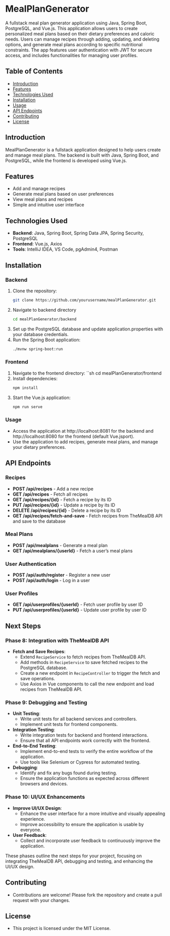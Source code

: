 # MealPlanGenerator

A fullstack meal plan generator application using Java, Spring Boot, PostgreSQL, and Vue.js. This application allows users to create personalized meal plans based on their dietary preferences and caloric needs. Users can manage recipes through adding, updating, and deleting options, and generate meal plans according to specific nutritional constraints. The app features user authentication with JWT for secure access, and includes functionalities for managing user profiles.

## Table of Contents

- [Introduction](#introduction)
- [Features](#features)
- [Technologies Used](#technologies-used)
- [Installation](#installation)
- [Usage](#usage)
- [API Endpoints](#api-endpoints)
- [Contributing](#contributing)
- [License](#license)

## Introduction

MealPlanGenerator is a fullstack application designed to help users create and manage meal plans. The backend is built with Java, Spring Boot, and PostgreSQL, while the frontend is developed using Vue.js.

## Features

- Add and manage recipes
- Generate meal plans based on user preferences
- View meal plans and recipes
- Simple and intuitive user interface

## Technologies Used

- **Backend**: Java, Spring Boot, Spring Data JPA, Spring Security, PostgreSQL
- **Frontend**: Vue.js, Axios
- **Tools**: IntelliJ IDEA, VS Code, pgAdmin4, Postman

## Installation

### Backend

1. Clone the repository:
   ```sh
   git clone https://github.com/yourusername/mealPlanGenerator.git
2. Navigate to backend directory
   ```sh
   cd mealPlanGenerator/backend
3. Set up the PostgreSQL database and update application.properties with your database credentials.
4. Run the Spring Boot application:
   ```sh
   ./mvnw spring-boot:run

### Frontend

1. Navigate to the frontend directory:
   ``sh
   cd mealPlanGenerator/frontend
2. Install dependencies:
   ```sh
   npm install
3. Start the Vue.js application:
   ```sh
   npm run serve

### Usage

- Access the application at http://localhost:8081 for the backend and http://localhost:8080 for the frontend (default Vue.jsport).
- Use the application to add recipes, generate meal plans, and manage your dietary preferences.

## API Endpoints

### Recipes
- **POST /api/recipes** - Add a new recipe
- **GET /api/recipes** - Fetch all recipes
- **GET /api/recipes/{id}** - Fetch a recipe by its ID
- **PUT /api/recipes/{id}** - Update a recipe by its ID
- **DELETE /api/recipes/{id}** - Delete a recipe by its ID
- **GET /api/recipes/fetch-and-save** - Fetch recipes from TheMealDB API and save to the database

### Meal Plans
- **POST /api/mealplans** - Generate a meal plan
- **GET /api/mealplans/{userId}** - Fetch a user’s meal plans

### User Authentication
- **POST /api/auth/register** - Register a new user
- **POST /api/auth/login** - Log in a user

### User Profiles
- **GET /api/userprofiles/{userId}** - Fetch user profile by user ID
- **PUT /api/userprofiles/{userId}** - Update user profile by user ID

## Next Steps

### Phase 8: Integration with TheMealDB API
- **Fetch and Save Recipes**:
  - Extend `RecipeService` to fetch recipes from TheMealDB API.
  - Add methods in `RecipeService` to save fetched recipes to the PostgreSQL database.
  - Create a new endpoint in `RecipeController` to trigger the fetch and save operations.
  - Use Axios in Vue components to call the new endpoint and load recipes from TheMealDB API.

### Phase 9: Debugging and Testing
- **Unit Testing**:
  - Write unit tests for all backend services and controllers.
  - Implement unit tests for frontend components.
- **Integration Testing**:
  - Write integration tests for backend and frontend interactions.
  - Ensure that all API endpoints work correctly with the frontend.
- **End-to-End Testing**:
  - Implement end-to-end tests to verify the entire workflow of the application.
  - Use tools like Selenium or Cypress for automated testing.
- **Debugging**:
  - Identify and fix any bugs found during testing.
  - Ensure the application functions as expected across different browsers and devices.

### Phase 10: UI/UX Enhancements
- **Improve UI/UX Design**:
  - Enhance the user interface for a more intuitive and visually appealing experience.
  - Improve accessibility to ensure the application is usable by everyone.
- **User Feedback**:
  - Collect and incorporate user feedback to continuously improve the application.

These phases outline the next steps for your project, focusing on integrating TheMealDB API, debugging and testing, and enhancing the UI/UX design.

## Contributing

- Contributions are welcome! Please fork the repository and create a pull request with your changes.

## License

- This project is licensed under the MIT License. 
